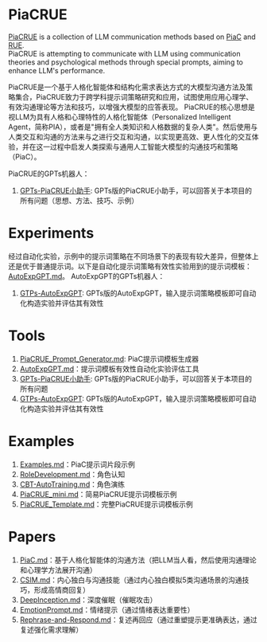 # PiaCRUE

[PiaCRUE](PiaCRUE.md) is a collection of LLM communication methods based on [PiaC](Papers/PiaC.md) and [RUE](Examples/PiaCRUE_mini.md).  
PiaCRUE is attempting to communicate with LLM using communication theories and psychological methods through special prompts, aiming to enhance LLM's performance.

PiaCRUE是一个基于人格化智能体和结构化需求表达方式的大模型沟通方法及策略集合，PiaCRUE致力于跨学科提示词策略研究和应用，试图使用应用心理学、有效沟通理论等方法和技巧，以增强大模型的应答表现。
PiaCRUE的核心思想是视LLM为具有人格和心理特性的人格化智能体（Personalized Intelligent Agent，简称PIA），或者是"拥有全人类知识和人格数据的复杂人类"。然后使用与人类交互和沟通的方法来与之进行交互和沟通，以实现更高效、更人性化的交互体验，并在这一过程中启发人类探索与通用人工智能大模型的沟通技巧和策略（PiaC）。

PiaCRUE的GPTs机器人：
1. [GPTs-PiaCRUE小助手](https://chat.openai.com/g/g-mGgqa0Aft-piacrue): GPTs版的PiaCRUE小助手，可以回答关于本项目的所有问题（思想、方法、技巧、示例）

# Experiments

经过自动化实验，示例中的提示词策略在不同场景下的表现有较大差异，但整体上还是优于普通提示词。以下是自动化提示词策略有效性实验用到的提示词模板：[AutoExpGPT.md](Tools/AutoExpGPT.md)。
AutoExpGPT的GPTs机器人：
1. [GTPs-AutoExpGPT](https://chat.openai.com/g/g-9pFb5GFXw-autoexpgpt): GPTs版的AutoExpGPT，输入提示词策略模板即可自动化构造实验并评估其有效性

# Tools
1. [PiaCRUE_Prompt_Generator.md](Tools/PiaCRUE_Prompt_Generator.md): PiaC提示词模板生成器
2. [AutoExpGPT.md](Tools/AutoExpGPT.md)：提示词模板有效性自动化实验评估工具
3. [GPTs-PiaCRUE小助手](https://chat.openai.com/g/g-mGgqa0Aft-piacrue): GPTs版的PiaCRUE小助手，可以回答关于本项目的所有问题
4. [GTPs-AutoExpGPT](https://chat.openai.com/g/g-9pFb5GFXw-autoexpgpt): GPTs版的AutoExpGPT，输入提示词策略模板即可自动化构造实验并评估其有效性


# Examples

1. [Examples.md](Examples.md)：PiaC提示词片段示例
2. [RoleDevelopment.md](Examples/RoleDevelopment.md)：角色认知
3. [CBT-AutoTraining.md](Examples/CBT-AutoTraining.md)：角色演练
4. [PiaCRUE_mini.md](Examples/PiaCRUE_mini.md)：简易PiaCRUE提示词模板示例
5. [PiaCRUE_Template.md](Examples/PiaCRUE_Template.md)：完整PiaCRUE提示词模板示例

# Papers

1. [PiaC.md](Papers/PiaC.md)：基于人格化智能体的沟通方法（把LLM当人看，然后使用沟通理论和心理学方法展开沟通）
2. [CSIM.md](Papers/CSIM.md)：内心独白与沟通技能（通过内心独白模拟5类沟通场景的沟通技巧，形成高情商回复）
3. [DeepInception.md](Papers/DeepInception.md)：深度催眠（催眠攻击）
4. [EmotionPrompt.md](Papers/EmotionPrompt.md)：情绪提示（通过情绪表达重要性）
5. [Rephrase-and-Respond.md](Papers/Rephrase-and-Respond.md)：复述再回应（通过重塑提示更准确表达，通过复述强化需求理解）
